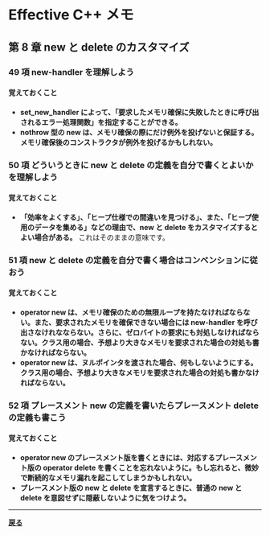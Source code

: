 # Effective C++ メモ

## 第 8 章 new と delete のカスタマイズ

### 49 項 new-handler を理解しよう

#### 覚えておくこと

* **set_new_handler によって、「要求したメモリ確保に失敗したときに呼び出されるエラー処理関数」を指定することができる。**
* **nothrow 型の new は、メモリ確保の際にだけ例外を投げないと保証する。メモリ確保後のコンストラクタが例外を投げるかもしれない。**

### 50 項 どういうときに new と delete の定義を自分で書くとよいかを理解しよう

#### 覚えておくこと

* **「効率をよくする」、「ヒープ仕様での間違いを見つける」、また、「ヒープ使用のデータを集める」などの理由で、new と delete をカスタマイズするとよい場合がある。**
  これはそのままの意味です。

### 51 項 new と delete の定義を自分で書く場合はコンベンションに従おう

#### 覚えておくこと

* **operator new は、メモリ確保のための無限ループを持たなければならない。また、要求されたメモリを確保できない場合には new-handler を呼び出さなけれなならない。さらに、ゼロバイトの要求にも対処しなければならない。クラス用の場合、予想より大きなメモリを要求された場合の対処も書かなければならない。**
* **operator new は、ヌルポインタを渡された場合、何もしないようにする。クラス用の場合、予想より大きなメモリを要求された場合の対処も書かなければならない。**

### 52 項 プレースメント new の定義を書いたらプレースメント delete の定義も書こう

#### 覚えておくこと

* **operator new のプレースメント版を書くときには、対応するプレースメント版の operator delete を書くことを忘れないように。もし忘れると、微妙で断続的なメモリ漏れを起こしてしまうかもしれない。**
* **プレースメント版の new と delete を宣言するときに、普通の new と delete を意図せずに隠蔽しないように気をつけよう。**

***

**[戻る](./index.md)**

